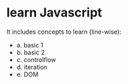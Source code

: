 # learn Javascript

It includes concepts to learn (line-wise):

- a. basic 1
- b. basic 2
- c. controlflow
- d. iteration
- e. DOM